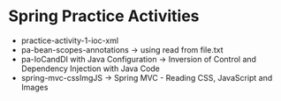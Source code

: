 # Spring Practice Activities  

- practice-activity-1-ioc-xml
- pa-bean-scopes-annotations -> using read from file.txt
- pa-IoCandDI with Java Configuration -> Inversion of Control and Dependency Injection with Java Code
- spring-mvc-cssImgJS -> Spring MVC - Reading CSS, JavaScript and Images